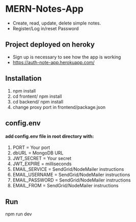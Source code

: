 # MERN-Notes-App
* Create, read, update, delete simple notes.
* Register/Log in/reset Password

## Project deployed on heroky
- Sign up is necessary to see how the app is working
- https://auth-note-app.herokuapp.com/

## Installation
1. npm install
2. cd frontent/ npm install
3. cd backend/ npm install
4. change proxy port in frontend/package.json

## config.env
#### add config.env file in root directory with:
1. PORT = Your port
2. dbURL = MongoDB URL
3. JWT_SECRET = Your secret
4. JWT_EXPIRE = milliseconds
5. EMAIL_SERVICE = SendGrid/NodeMailer instructions
6. EMAIL_USERNAME = SendGrid/NodeMailer instructions
7. EMAIL_PASSWORD = SendGrid/NodeMailer instructions
8. EMAIL_FROM = SendGrid/NodeMailer instructions

## Run
npm run dev
